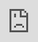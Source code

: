 ```yaml
---
title: 
image: 
imageMeta:
  attribution:
  attributionLink:
featured: true
authors:
date: Monday Jun 3 2018 17:55:01 GMT+0100 (IST)
tags: 

---
```

 <html> <head> <meta name="viewport" content="width=device-width, initial-scale=1.0, maximum-scale=1.0, user-scalable=0"> <title>Counter</title> <style type="text/css"> html{ margin: 0; height: 100%; overflow: hidden; } iframe{ position: absolute; left:0; right:0; bottom:0; top:0; border:0; } </style> </head> <body> <iframe id="typeform-full" width="100%" height="100%" frameborder="0" src="https://anthony424356.typeform.com/to/fWO6Uh"></iframe> <script type="text/javascript" src="https://embed.typeform.com/embed.js"></script> </body> </html>